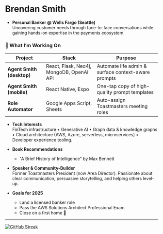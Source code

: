 # Brendan Smith

- **Personal Banker @ Wells Fargo (Seattle)**  
  Uncovering customer needs through face-to-face conversations while gaining hands-on expertise in the payments ecosystem.

### 🔧  What I’m Working On
| Project | Stack | Purpose |
|---------|-------|---------|
| **Agent Smith (desktop)** | React, Flask, Neo4j, MongoDB, OpenAI API | Automate life admin & surface context-aware prompts |
| **Agent Smith (mobile)** | React Native, Expo | One-tap copy of high-quality prompt templates |
| **Role Automator** | Google Apps Script, Sheets | Auto-assign Toastmasters meeting roles |

- **Tech Interests**  
  FinTech infrastructure • Generative AI • Graph data & knowledge graphs • Cloud architecture (AWS, Azure, serverless, microservices) • Developer experience tooling.

- **Book Recommendations**
  - "A Brief History of Intelligence" by Max Bennett

- **Speaker & Community-Builder**  
  Former Toastmasters President (now Area Director). Passionate about clear communication, persuasive storytelling, and helping others level-up.

- **Goals for 2025**  
  - Land a licensed banker role
  - Pass the AWS Solutions Architect Professional Exam
  - Close on a first home 🏡

---

[![GitHub Streak](https://github-readme-streak-stats.herokuapp.com?user=brendobrendo)](https://git.io/streak-stats)
